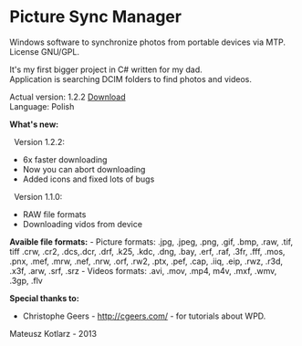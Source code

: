 Picture Sync Manager
==================

Windows software to synchronize photos from portable devices via MTP.
License GNU/GPL.

It's my first bigger project in C# written for my dad.<br />
Application is searching DCIM folders to find photos and videos.

Actual version: 1.2.2
<a href="http://sourceforge.net/projects/picturesyncmana/files/PictureSyncManager_v_1_2_2.exe/download">Download</a><br />
Language: Polish

<b>What's new:</b>
<p>&nbsp;&nbsp;Version 1.2.2:</p>
<ul>
	<li>6x faster downloading</li>
	<li>Now you can abort downloading</li>
	<li>Added icons and fixed lots of bugs</li>
</ul>
<p>&nbsp;&nbsp;Version 1.1.0:</p>
<ul>
	<li>RAW file formats</li>
	<li>Downloading vidos from device</li>
</ul>
<b>Avaible file formats:</b>
 - Picture formats:
		.jpg, .jpeg, .png, .gif, .bmp, .raw, .tif, tiff
		.crw, .cr2, .dcs,.dcr, .drf, .k25, .kdc,
		.dng, .bay, .erf, .raf, .3fr, .fff, .mos, .pnx, .mef,
		.mrw, .nef, .nrw, .orf, .rw2, .ptx, .pef, .cap, .iiq,
		.eip, .rwz, .r3d, .x3f, .arw, .srf, .srz 
 - Videos formats:
		.avi, .mov, .mp4, m4v, .mxf, .wmv, .3gp, .flv
 
<b>Special thanks to:</b>
 - Christophe Geers - http://cgeers.com/ - for tutorials about WPD.


Mateusz Kotlarz - 2013
